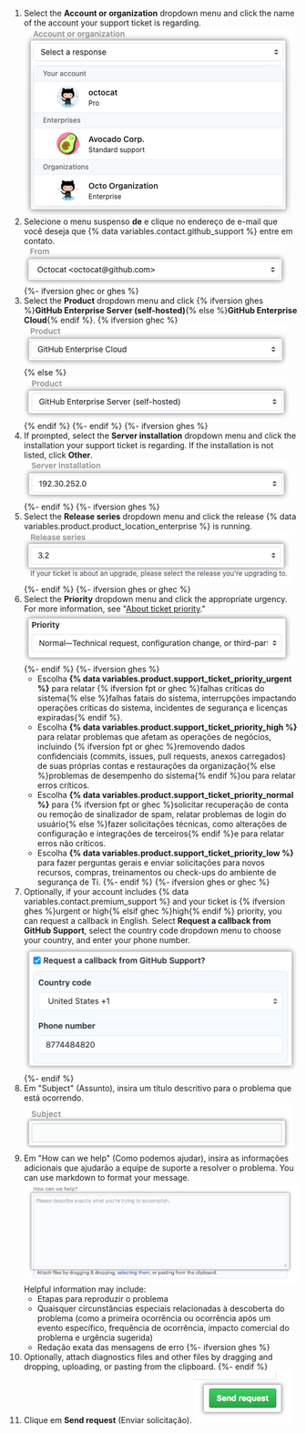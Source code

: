 1. Select the **Account or organization** dropdown menu and click the name of the account your support ticket is regarding. ![Screenshot of the "Account or organization" dropdown menu.](/assets/images/help/support/account-field.png)
1. Selecione o menu suspenso **de** e clique no endereço de e-mail que você deseja que {% data variables.contact.github_support %} entre em contato. ![Screenshot of the "From" dropdown menu.](/assets/images/help/support/from-field.png)
{%- ifversion ghec or ghes %}
1. Select the **Product** dropdown menu and click {% ifversion ghes %}**GitHub Enterprise Server (self-hosted)**{% else %}**GitHub Enterprise Cloud**{% endif %}.
{% ifversion ghec %}![Screenshot of the "Product" dropdown menu.](/assets/images/help/support/product-field-ghec.png){% else %}![Screenshot of the "Product" dropdown menu.](/assets/images/help/support/product-field.png){% endif %}
{%- endif %}
{%- ifversion ghes %}
1. If prompted, select the **Server installation** dropdown menu and click the installation your support ticket is regarding. If the installation is not listed, click **Other**. ![Screenshot of the "Server Installation" dropdown menu](/assets/images/help/support/installation-field.png)
{%- endif %}
{%- ifversion ghes %}
1. Select the **Release series** dropdown menu and click the release {% data variables.product.product_location_enterprise %} is running. ![Screenshot of the "Release series" dropdown menu](/assets/images/help/support/release-field.png)
{%- endif %}
{%- ifversion ghes or ghec %}
1. Select the **Priority** dropdown menu and click the appropriate urgency. For more information, see "[About ticket priority](/support/learning-about-github-support/about-ticket-priority)." ![Screenshot of the "Priority" dropdown menu.](/assets/images/help/support/priority-field.png)
{%- endif %}
{%- ifversion ghes %}
    - Escolha **{% data variables.product.support_ticket_priority_urgent %}** para relatar {% ifversion fpt or ghec %}falhas críticas do sistema{% else %}falhas fatais do sistema, interrupções impactando operações críticas do sistema, incidentes de segurança e licenças expiradas{% endif %}.
    - Escolha **{% data variables.product.support_ticket_priority_high %}** para relatar problemas que afetam as operações de negócios, incluindo {% ifversion fpt or ghec %}removendo dados confidenciais (commits, issues, pull requests, anexos carregados) de suas próprias contas e restaurações da organização{% else %}problemas de desempenho do sistema{% endif %}ou para relatar erros críticos.
    - Escolha **{% data variables.product.support_ticket_priority_normal %}** para {% ifversion fpt or ghec %}solicitar recuperação de conta ou remoção de sinalizador de spam, relatar problemas de login do usuário{% else %}fazer solicitações técnicas, como alterações de configuração e integrações de terceiros{% endif %}e para relatar erros não críticos.
    - Escolha **{% data variables.product.support_ticket_priority_low %}** para fazer perguntas gerais e enviar solicitações para novos recursos, compras, treinamentos ou check-ups do ambiente de segurança de Ti.
{%- endif %}
{%- ifversion ghes or ghec %}
1. Optionally, if your account includes {% data variables.contact.premium_support %} and your ticket is {% ifversion ghes %}urgent or high{% elsif ghec %}high{% endif %} priority, you can request a callback in English. Select **Request a callback from GitHub Support**, select the country code dropdown menu to choose your country, and enter your phone number. ![Screenshot of the "Request callback" checkbox, "Country code" dropdown menu, and "Phone number" text box.](/assets/images/help/support/request-callback.png)
{%- endif %}
1. Em "Subject" (Assunto), insira um título descritivo para o problema que está ocorrendo. ![Screenshot of the "Subject" text box.](/assets/images/help/support/subject-field.png)
1. Em "How can we help" (Como podemos ajudar), insira as informações adicionais que ajudarão a equipe de suporte a resolver o problema. You can use markdown to format your message. ![Screenshot of the "How can we help" text area.](/assets/images/help/support/how-can-we-help-field.png) Helpful information may include:
    - Etapas para reproduzir o problema
    - Quaisquer circunstâncias especiais relacionadas à descoberta do problema (como a primeira ocorrência ou ocorrência após um evento específico, frequência de ocorrência, impacto comercial do problema e urgência sugerida)
    - Redação exata das mensagens de erro
{%- ifversion ghes %}
1. Optionally, attach diagnostics files and other files by dragging and dropping, uploading, or pasting from the clipboard.
{%- endif %}
1. Clique em **Send request** (Enviar solicitação). ![Screenshot of the "Send request" button.](/assets/images/help/support/send-request-button.png)
